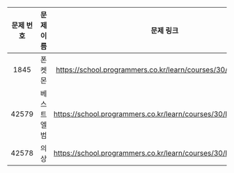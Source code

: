 
| 문제 번호 | 문제 이름 | 문제 링크 |
|:---:|---|:---:|
|1845|폰켓몬| https://school.programmers.co.kr/learn/courses/30/lessons/1845|
|42579|베스트엘범| https://school.programmers.co.kr/learn/courses/30/lessons/42579|
|42578|의상| https://school.programmers.co.kr/learn/courses/30/lessons/42578|
